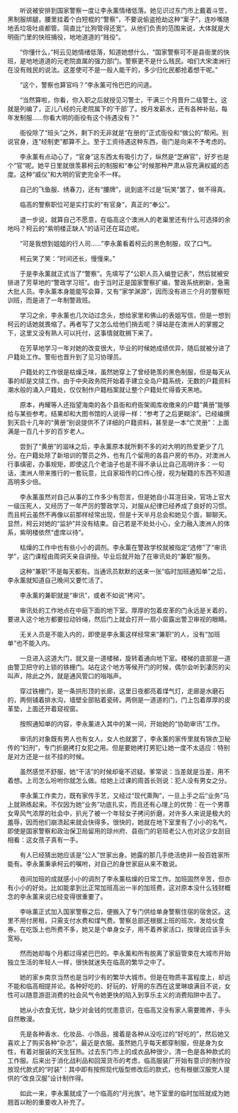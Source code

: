 　　听说被安排到国家警察一度让李永薰情绪低落。她见识过东门市上戴着斗笠，黑制服绑腿，腰里挂着个白短棍的“警察”，不要说偷盗抢劫这种“案子”，连吵嘴随地丢垃圾吐痰都管。简直比“比狗管得还宽”。从他们负责的范围来说，大体就是大明衙门里的快班捕役，地地道道的“贱役”。

　　“你懂什么，”柯云见她情绪低落，知道她想什么，“国家警察可不是县衙里的快班，是地地道道的元老院直属的强力部门。警察更不是什么贱民。咱们大宋澳洲行在没有贱民的说法。这差使可不是一般人能干的，多少归化民都抢着想干呢。”

　　“这个，警察也算官吗？”李永薰可怜巴巴的问道。

　　“当然算啦，你看，你入职之后就授见习警士，干满三个月晋升二级警士。这就是列编了，正儿八经的元老院属下的‘干部’了。按月发薪水，还有各种补贴，每年发制服……你看大明的衙役有这个待遇没有？”

　　衙役除了“班头”之外，剩下的无非就是“在册的”正式衙役和“做公的”帮闲。别说官身，连“经制吏”都算不上。至于工资待遇这种东西，衙门是向来不予考虑的。

　　李永薰有点动心了，“官身”这东西太有吸引力了，纵然是“芝麻官”，好歹也是个“官”呢。她平日里就很羡慕柯云的制服和“奉公”时候那种严肃从容充满权威的态度。这种“威仪”和大明的官吏完全不一样。

　　自己的飞鱼服、绣春刀，还有“腰牌”，说到底不过是“玩笑”罢了，做不得真。

　　临高的警察职位可是实打实的“有官身”，真正的“奉公”。

　　退一步说，就算自己不愿意，在临高这个澳洲人的老巢里还有什么可选择的余地吗？柯云的“紫明楼正缺人”的话可还在耳边呢。

　　“可是我想到姐姐的行人司……”李永薰看着柯云的黑色制服，叹了口气。

　　柯云笑了笑：“时间还长，慢慢来。”

　　于是李永薰就正式当了“警察”。先填写了“公职人员入编登记表”，然后就被安排进了芳草地的“警政学习班”。由于当时正是国家警察扩编，警政系统刷新，急需大批人员。李永薰本身能能写会算，又有“家学渊源”，因而没有进三个月的警察短训班，而是进了一年制警政班。

　　学习之余，李永薰也几次动过念头，想给家里和佛山的表姐写信，但是一想到柯云的话她就畏缩了。再者写了又怎么给他们捎去呢？驿站是在澳洲人的掌握之下，这里又没有熟人可以托付，这事情就耽搁下来了。

　　在芳草地学习一年对她的改变很大，毕业的时候她成绩优异，随后就被分进了户籍处工作。警衔也晋升到了见习协理员。

　　户籍处的工作很是枯燥乏味，虽然她穿上了曾经艳羡的黑色制服，但是每天从事的却是文牍工作。由于中央政务院开始着手建立全岛户籍系统，无数的户籍资料潮水般的涌入户籍处，仅仅制作户籍档案就让整个户籍处忙得昏天黑地。

　　原本，冉耀等人还指望海南的各个县衙和府衙架阁库收缴来的户籍“黄册”能够给与某些参考。结果却和大图书馆的人说得一样：“参考了之后更糊涂”。已经编撰到天启十几年的“黄册”别说提供不了详细的户籍资料，甚至是一本“亡灵册”：上面满是一百几十岁的百岁老人。

　　尝到了“黄册”的滋味之后，李永薰原本就所剩不多的对大明的热爱更少了几分。在户籍处除了新培训的警员之外，也有几个留用的各县户房的书办，对澳洲人行事缜密，办事规矩，即使这几个老油子也是不得不承认比自己高明许多：一句话，澳洲人带来推行的一套玩意，比自家祖传的口传心授，视为秘籍的东西不知道高明多少倍。

　　李永薰虽然对自己从事的工作多少有怨言，但是她自小耳渲目染，官场上官大一级压死人，又经历了一年严厉的警政学习，对服从纪律已经养成了良好的习惯。而且柯云虽然不再像以前那样经常出现，但是十天半月总会和她见个面，聊聊天。显然，柯云对她的“监护”并没有结束。自己若是不处处小心，全力融入澳洲人的体系，紫明楼依然“虚席以待”。

　　枯燥的工作中也有些小小的调剂。李永薰在警政学校就被指定“选修”了“审讯学”，这门课程由周洞天亲自讲授。毕业后就开始了在审讯处的“兼职”服务。

　　这种“兼职”不是每天都有。当通讯员默默的送来一张“临时加班通知单”之后，李永薰就知道自己晚间又要忙活了。

　　李永薰的兼职就是“审讯”，或者不如说“拷问”。

　　审讯处的工作地点在中庭下面的地下室。厚厚的包着皮革的门永远是关着的，要进入这个地方都要拉动铃绳，然后门上就会打开一扇小窗露出警卫审视的眼睛。

　　无关人员是不能入内的，即使是李永薰这样经常来“兼职”的人，没有“加班单”也不能入内。

　　一旦进入这道大门，就又是一道楼梯，旋转着通向地下室。楼梯的底部是一道由警卫把守的上锁的铁栅门。站在这个地方等候开门的时候，偶尔会听到凄厉的尖叫声，除此之外，就是通风管口的嗡嗡声。

　　穿过铁栅门，是一条拱形顶的长廊，这里日夜都亮着煤气灯，走廊是水磨石的，两侧铺着排水沟，墙壁全部贴着瓷砖。两侧是一道道的门，门上包着厚厚的皮革垫，上面还开着窥视窗。

　　按照通知单的内容，李永薰进入其中的某一间，开始她的“协助审讯”工作。

　　审讯的对象既有男人也有女人，女人也就罢了，李永薰的家传里就有锦衣卫秘传的“妇刑”，专门折磨拷打女犯之用。但是要她拷打男犯让她一度不太适应：特别是对方还是一丝不挂的时候。

　　虽然感觉不舒服，她“干活”的时候却毫不迟疑。爹常说：当差就是当差，用不着想。上司怎么吩咐你就怎么做。给她上过课的周首长则说：犯人没有男女之分。

　　李永薰工作卖力，既有家传手艺，又经过“现代熏陶”，一旦上手之后“业务”马上就熟练起来。不仅因为她“业务”功底扎实，而且还有心理上的优势：在一个男尊女卑风气浓厚的社会中，扒光了被一个年轻女子拷问折磨，对许多人来说是极大的羞辱，因而他们崩溃起来就会快得多。很快的，她就在地下室里有了小小的名气，即使是国家警察和政治保卫局留用的琼州府、县衙门的皂班老公人也对这少女刮目相看：这女孩子真有一手。

　　有人已经猜出她应该是“公人”世家出身。她露的那几手绝活绝非一般百姓家所能有。李永薰秉承柯云的嘱咐，对自己的身世家庭从来不敢说。

　　夜间加班的成就感小小的调剂了李永薰枯燥的日常工作。加班固然辛苦，但亦有小小的好处。比如能拿到比正常加班高出一半的加班费，这对原本没什么钱财概念的李永薰来说已经变得很重要了。

　　李咏薰正式加入国家警察之后，便搬入了专门供给单身警察住宿的宿舍区。这里不用付房租，只需支付水费和煤气费。警察总部还根据上班的班次，发给伙食券。在吃饭上也所费不多，她又是个单身女子，用不着养家活口，按理说应该手头宽裕。

　　然而她却每个月都过得紧巴巴的。李永薰和所有脱离了家庭管束在大城市开始独立生活的年轻人一样，很快就迷失在临高的繁华之中了。

　　她的家乡南京当然也是当时少有的繁华大城市。但是在物质丰富程度上，却远不能和临高相提并论。各种好吃的、好玩的、好用的东西在这里琳琅满目不说，女性可以随意游逛消费的社会风气令她更快的陷入到享乐主义的消费陷阱中去了。

　　她从小衣食无忧，缺少对金钱的忧患意识，在临高又没有家人需要赡养，手头自然散漫。

　　先是各种香水、化妆品、小饰品，接着是各种从没吃过的“好吃的”，然后她又喜欢上了购买各种“杂志”，最近是衣服。虽然她几乎每天都穿制服，但是身为女性，有着对服装的天生狂热。过去东门市上的成衣品种很少，清一色是各种款式的工作服。后来出于消化战利品和回笼货币的考虑，临高服装厂开始有意识的制作投放现代款式的“时装”：其中即有按照现代版型修改后的款式，也有根据汉服党人提供的“改良汉服”设计制作得。

　　如此一来，李永薰就成了一个临高的“月光族”。地下室里的临时加班就成为她翘首以盼的重要收入补充了。
